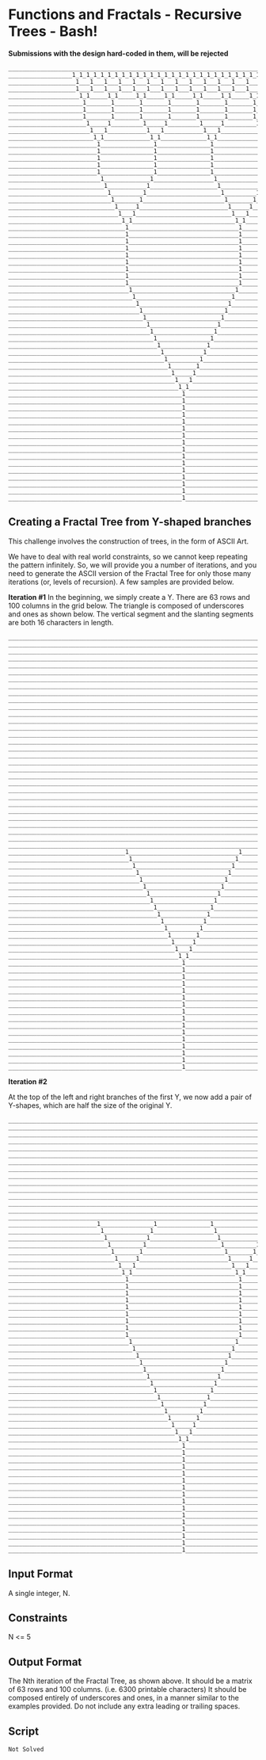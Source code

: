 # Functions and Fractals - Recursive Trees - Bash!

**Submissions with the design hard-coded in them, will be rejected** 

    ____________________________________________________________________________________________________
    __________________1_1_1_1_1_1_1_1_1_1_1_1_1_1_1_1_1_1_1_1_1_1_1_1_1_1_1_1_1_1_1_1___________________
    ___________________1___1___1___1___1___1___1___1___1___1___1___1___1___1___1___1____________________
    ___________________1___1___1___1___1___1___1___1___1___1___1___1___1___1___1___1____________________
    ____________________1_1_____1_1_____1_1_____1_1_____1_1_____1_1_____1_1_____1_1_____________________
    _____________________1_______1_______1_______1_______1_______1_______1_______1______________________
    _____________________1_______1_______1_______1_______1_______1_______1_______1______________________
    _____________________1_______1_______1_______1_______1_______1_______1_______1______________________
    ______________________1_____1_________1_____1_________1_____1_________1_____1_______________________
    _______________________1___1___________1___1___________1___1___________1___1________________________
    ________________________1_1_____________1_1_____________1_1_____________1_1_________________________
    _________________________1_______________1_______________1_______________1__________________________
    _________________________1_______________1_______________1_______________1__________________________
    _________________________1_______________1_______________1_______________1__________________________
    _________________________1_______________1_______________1_______________1__________________________
    _________________________1_______________1_______________1_______________1__________________________
    __________________________1_____________1_________________1_____________1___________________________
    ___________________________1___________1___________________1___________1____________________________
    ____________________________1_________1_____________________1_________1_____________________________
    _____________________________1_______1_______________________1_______1______________________________
    ______________________________1_____1_________________________1_____1_______________________________
    _______________________________1___1___________________________1___1________________________________
    ________________________________1_1_____________________________1_1_________________________________
    _________________________________1_______________________________1__________________________________
    _________________________________1_______________________________1__________________________________
    _________________________________1_______________________________1__________________________________
    _________________________________1_______________________________1__________________________________
    _________________________________1_______________________________1__________________________________
    _________________________________1_______________________________1__________________________________
    _________________________________1_______________________________1__________________________________
    _________________________________1_______________________________1__________________________________
    _________________________________1_______________________________1__________________________________
    __________________________________1_____________________________1___________________________________
    ___________________________________1___________________________1____________________________________
    ____________________________________1_________________________1_____________________________________
    _____________________________________1_______________________1______________________________________
    ______________________________________1_____________________1_______________________________________
    _______________________________________1___________________1________________________________________
    ________________________________________1_________________1_________________________________________
    _________________________________________1_______________1__________________________________________
    __________________________________________1_____________1___________________________________________
    ___________________________________________1___________1____________________________________________
    ____________________________________________1_________1_____________________________________________
    _____________________________________________1_______1______________________________________________
    ______________________________________________1_____1_______________________________________________
    _______________________________________________1___1________________________________________________
    ________________________________________________1_1_________________________________________________
    _________________________________________________1__________________________________________________
    _________________________________________________1__________________________________________________
    _________________________________________________1__________________________________________________
    _________________________________________________1__________________________________________________
    _________________________________________________1__________________________________________________
    _________________________________________________1__________________________________________________
    _________________________________________________1__________________________________________________
    _________________________________________________1__________________________________________________
    _________________________________________________1__________________________________________________
    _________________________________________________1__________________________________________________
    _________________________________________________1__________________________________________________
    _________________________________________________1__________________________________________________
    _________________________________________________1__________________________________________________
    _________________________________________________1__________________________________________________
    _________________________________________________1__________________________________________________
    _________________________________________________1__________________________________________________


## Creating a Fractal Tree from Y-shaped branches

This challenge involves the construction of trees, in the form of ASCII Art.

We have to deal with real world constraints, so we cannot keep repeating the pattern infinitely. So, we will provide you a number of iterations, and you need to generate the ASCII version of the Fractal Tree for only those many iterations (or, levels of recursion). A few samples are provided below.

**Iteration #1**
In the beginning, we simply create a Y. There are 63 rows and 100 columns in the grid below. The triangle is composed of underscores and ones as shown below. The vertical segment and the slanting segments are both 16 characters in length.

    ____________________________________________________________________________________________________
    ____________________________________________________________________________________________________
    ____________________________________________________________________________________________________
    ____________________________________________________________________________________________________
    ____________________________________________________________________________________________________
    ____________________________________________________________________________________________________
    ____________________________________________________________________________________________________
    ____________________________________________________________________________________________________
    ____________________________________________________________________________________________________
    ____________________________________________________________________________________________________
    ____________________________________________________________________________________________________
    ____________________________________________________________________________________________________
    ____________________________________________________________________________________________________
    ____________________________________________________________________________________________________
    ____________________________________________________________________________________________________
    ____________________________________________________________________________________________________
    ____________________________________________________________________________________________________
    ____________________________________________________________________________________________________
    ____________________________________________________________________________________________________
    ____________________________________________________________________________________________________
    ____________________________________________________________________________________________________
    ____________________________________________________________________________________________________
    ____________________________________________________________________________________________________
    ____________________________________________________________________________________________________
    ____________________________________________________________________________________________________
    ____________________________________________________________________________________________________
    ____________________________________________________________________________________________________
    ____________________________________________________________________________________________________
    ____________________________________________________________________________________________________
    ____________________________________________________________________________________________________
    ____________________________________________________________________________________________________
    _________________________________1_______________________________1__________________________________
    __________________________________1_____________________________1___________________________________
    ___________________________________1___________________________1____________________________________
    ____________________________________1_________________________1_____________________________________
    _____________________________________1_______________________1______________________________________
    ______________________________________1_____________________1_______________________________________
    _______________________________________1___________________1________________________________________
    ________________________________________1_________________1_________________________________________
    _________________________________________1_______________1__________________________________________
    __________________________________________1_____________1___________________________________________
    ___________________________________________1___________1____________________________________________
    ____________________________________________1_________1_____________________________________________
    _____________________________________________1_______1______________________________________________
    ______________________________________________1_____1_______________________________________________
    _______________________________________________1___1________________________________________________
    ________________________________________________1_1_________________________________________________
    _________________________________________________1__________________________________________________
    _________________________________________________1__________________________________________________
    _________________________________________________1__________________________________________________
    _________________________________________________1__________________________________________________
    _________________________________________________1__________________________________________________
    _________________________________________________1__________________________________________________
    _________________________________________________1__________________________________________________
    _________________________________________________1__________________________________________________
    _________________________________________________1__________________________________________________
    _________________________________________________1__________________________________________________
    _________________________________________________1__________________________________________________
    _________________________________________________1__________________________________________________
    _________________________________________________1__________________________________________________
    _________________________________________________1__________________________________________________
    _________________________________________________1__________________________________________________
    _________________________________________________1__________________________________________________


**Iteration #2**

At the top of the left and right branches of the first Y, we now add a pair of Y-shapes, which are half the size of the original Y.


    ____________________________________________________________________________________________________
    ____________________________________________________________________________________________________
    ____________________________________________________________________________________________________
    ____________________________________________________________________________________________________
    ____________________________________________________________________________________________________
    ____________________________________________________________________________________________________
    ____________________________________________________________________________________________________
    ____________________________________________________________________________________________________
    ____________________________________________________________________________________________________
    ____________________________________________________________________________________________________
    ____________________________________________________________________________________________________
    ____________________________________________________________________________________________________
    ____________________________________________________________________________________________________
    ____________________________________________________________________________________________________
    ____________________________________________________________________________________________________
    _________________________1_______________1_______________1_______________1__________________________
    __________________________1_____________1_________________1_____________1___________________________
    ___________________________1___________1___________________1___________1____________________________
    ____________________________1_________1_____________________1_________1_____________________________
    _____________________________1_______1_______________________1_______1______________________________
    ______________________________1_____1_________________________1_____1_______________________________
    _______________________________1___1___________________________1___1________________________________
    ________________________________1_1_____________________________1_1_________________________________
    _________________________________1_______________________________1__________________________________
    _________________________________1_______________________________1__________________________________
    _________________________________1_______________________________1__________________________________
    _________________________________1_______________________________1__________________________________
    _________________________________1_______________________________1__________________________________
    _________________________________1_______________________________1__________________________________
    _________________________________1_______________________________1__________________________________
    _________________________________1_______________________________1__________________________________
    _________________________________1_______________________________1__________________________________
    __________________________________1_____________________________1___________________________________
    ___________________________________1___________________________1____________________________________
    ____________________________________1_________________________1_____________________________________
    _____________________________________1_______________________1______________________________________
    ______________________________________1_____________________1_______________________________________
    _______________________________________1___________________1________________________________________
    ________________________________________1_________________1_________________________________________
    _________________________________________1_______________1__________________________________________
    __________________________________________1_____________1___________________________________________
    ___________________________________________1___________1____________________________________________
    ____________________________________________1_________1_____________________________________________
    _____________________________________________1_______1______________________________________________
    ______________________________________________1_____1_______________________________________________
    _______________________________________________1___1________________________________________________
    ________________________________________________1_1_________________________________________________
    _________________________________________________1__________________________________________________
    _________________________________________________1__________________________________________________
    _________________________________________________1__________________________________________________
    _________________________________________________1__________________________________________________
    _________________________________________________1__________________________________________________
    _________________________________________________1__________________________________________________
    _________________________________________________1__________________________________________________
    _________________________________________________1__________________________________________________
    _________________________________________________1__________________________________________________
    _________________________________________________1__________________________________________________
    _________________________________________________1__________________________________________________
    _________________________________________________1__________________________________________________
    _________________________________________________1__________________________________________________
    _________________________________________________1__________________________________________________
    _________________________________________________1__________________________________________________
    _________________________________________________1__________________________________________________


## Input Format
A single integer, N.

## Constraints
N <= 5

## Output Format
The Nth iteration of the Fractal Tree, as shown above. It should be a matrix of 63 rows and 100 columns. (i.e. 6300 printable characters) It should be composed entirely of underscores and ones, in a manner similar to the examples provided. Do not include any extra leading or trailing spaces.

## Script

    Not Solved
